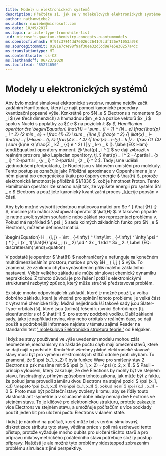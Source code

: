 ```yaml
---
title: Modely u elektronických systémů
description: Přečtěte si, jak se v molekulových elektronických systémech simulují pomocí modelování.
author: nathanwiebe2
ms.author: nawiebe@microsoft.com
ms.date: 10/09/2017
ms.topic: article-type-from-white-list
uid: microsoft.quantum.chemistry.concepts.quantummodels
ms.openlocfilehash: 9f9fc37944dd76026c2641d9cdf126e71053a598
ms.sourcegitcommit: 0181e7c9e98f9af30ea32d3cd8e7e5e30257a4dc
ms.translationtype: MT
ms.contentlocale: cs-CZ
ms.lasthandoff: 06/23/2020
ms.locfileid: "85274650"
---
```

# <a name="quantum-models-for-electronic-systems"></a>Modely u elektronických systémů

Aby bylo možné simulovat elektronické systémy, musíme nejdřív začít zadáním Hamiltonian, který lze najít pomocí kanonické procedury kvantizační popsané výše.
Konkrétně pro $N _e $ Electrons s momentem $p _i $ (ve třech dimenzích) a hromadnou $m _e $ a pozice vektorů $x _i $ spolu s Nuclei s poplatky za $Z e $ na pozicích _k $y $, Hamiltonian operátor čte \begin{Equation} \hat{H} = \sum \_ {i = 1} ^ {N \_ e} \frac{\hat{p} \_ i ^ 2} {2 min \_ e} + \frac {1} {2} \sum \_ {i\ne j} \frac{e ^ 2} {| \hat{x} \_ i-\hat{x} \_ j |}-\sum \_ {i, k} \frac{Z k \_ ^ 2} {| \hat{x} \_ i-{y} \_ k |} + \frac {1} {2} \ sum_ {k\ne k} \frac{Z \_ kZ \_ {k} e ^ 2} {| y \_ k-y \_ k |}. \label{EQ: Ham} \end{Equation} operátory moment. @ \hat{p} \_ i ^ 2 $ se dají zobrazit v reálném prostoru jako Laplacian operátory, tj. $ \hat{p} \_ i ^ 2 =-\partial \_ {x \_ i} ^ 2-\partial \_ {y \_ i} ^ 2-\partial \_ {z \_ i} ^ 2 $.
Tady jsme udělali zjednodušení předpokladu, že Nuclei jsou v klidovém umístění pro molekuly.
Tento postup se označuje jako Přibližná aproximace v Oppenheimer a je v něm platná pro energetickou škálu pro úspory energie $ \hat{H} $, protože elektronická hmotnost je přibližně $1/1836 $, což je hmotnost Proton.
Tento Hamiltonian operátor lze snadno najít tak, že vypíšete energii pro systém $N \_ e $ Electrons a použijete kanonický kvantizační proces [, který](xref:microsoft.quantum.chemistry.concepts.quantumdynamics)je popsán v části.

Aby bylo možné vytvořit jednotnou maticovou matici pro $e ^ {-i\hat {H} t} $, musíme jako matici zastupovat operator $ \hat{H} $.
V takovém případě je nutné zvolit systém souřadnic nebo základ pro reprezentaci problému v.
Pokud má například $ \ psi_j $ sadu kolmých základních funkcí pro $N _e $ Electrons, můžeme definovat matici.

\begin{Equation} H \_ {i, j} = \int \_ {-\infty} ^ \infty\int \_ {-\infty} ^ \infty \psi ^ { \* } \_ i (x \_ 1) \hat{H} \psi \_ j (x \_ 2) \dd ^ 3x \_ 1 \dd ^ 3x \_ 2. \ Label {EQ: discreteHam} \end{Equation}

V podstatě je operátor $ \hat{H} $ neohraničený a nefunguje na konečném multidimenzionálním prostoru, matice s prvky $H \_ \{ i, j \} $ výše.
To znamená, že vzniknou chybu vynásobením příliš malého základního nastavení. Výběr velkého základu ale může simulovat chemický dynamiku nepraktickou.
Z tohoto důvodu je pro řešení potíží s elektronickými strukturami nezbytný způsob, který může stručně představovat problém.

Existuje mnoho odpovídajících základů, které je možné použít, a volba dobrého základu, která je vhodná pro splnění tohoto problému, je velká část z výtvarné chemické třídy.
Možná nejjednodušší takové sady jsou Slater-Type-orbitals (ši), které jsou (kolmá) řešení k rovnici Schrödinger (tj. eigenfunctions of $ \hat{H} $) pro atomy podobné vodíku.
Další základní sady, jako je například rovina, vlny nebo orbitals v reálném čase, se dají použít a podrobnější informace najdete v tématu zajímá Reader na standardní text [' molekulová Elektronická struktura teorie '](https://onlinelibrary.wiley.com/doi/book/10.1002/9781119019572) od Helgaker.

I když se stavy používané ve výše uvedeném modelu mohou zdát neomezeně, mechanismy na základě počtu chyb mají omezení stavů, které se dají najít v podstatě.
Konkrétně všechny platné elektronické stavové stavy musí být pro výměnu elektronických štítků odolné proti chybám.
To znamená, že $ \psi (x_1, x_2) $ byla funkce Wave pro smíšený stav 2 Electrons a pak musíme mít $ $ \psi (x_1, x_2) =-\psi (x_2, x_1).
$ $ Pauli – princip vyloučení, který zakazuje, že dvě Electrons by mohly být ve stejném stavu, fascinatingly, přímým způsobem tohoto zákona, jak může být z faktu, že pokud jsme provedli záměnu dvou Electrons na stejné pozici $ \psi (x_1, x_1) \mapsto \psi (x_1, x_1) \Ne-\psi (x_1, x_1) $, pokud není $ \psi (x_1 , x_1) = 0 $.
Proto musí být počáteční stavy zvoleny k tomu, aby se řídily touto vlastností anti-symetrie a v současné době nikdy nemají dvě Electrons ve stejném stavu.
To je klíčové pro elektronickou strukturu, protože zakazuje více Electrons ve stejném stavu, a umožňuje počítačům s více podklady použít jeden bit pro uložení počtu Electrons v daném státě.

I když je náročné na počítač, který může být v terénu simulovaný, diskretizace atributu tyto stavy, většina práce v poli má eschewed tento přístup, protože vyžaduje mnoho qubits pro uložení těchto stavů a pro přípravu mikrosymetrického počátečního stavu potřebuje složitý postup přípravy.
Naštěstí je ale možné tyto problémy sidestepped zobrazením problému simulace z jiné perspektivy.
